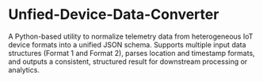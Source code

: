 # Unfied-Device-Data-Converter
A Python-based utility to normalize telemetry data from heterogeneous IoT device formats into a unified JSON schema. Supports multiple input data structures (Format 1 and Format 2), parses location and timestamp formats, and outputs a consistent, structured result for downstream processing or analytics.
